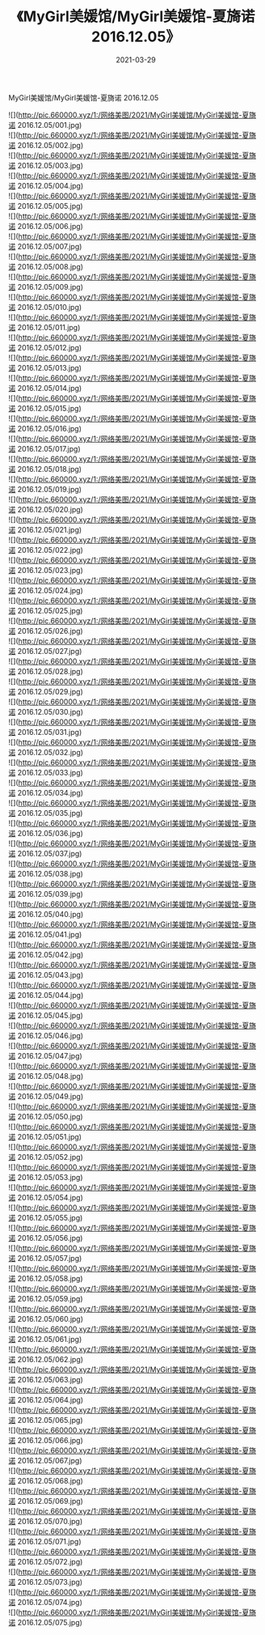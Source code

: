 ﻿---
layout: post
title:  《MyGirl美媛馆/MyGirl美媛馆-夏旖诺 2016.12.05》
date:   2021-03-29
img: http://pic.660000.xyz/1:/网络美图/2021/MyGirl美媛馆/MyGirl美媛馆-夏旖诺 2016.12.05/000.jpg
categories: [美女, 清纯, 唯美]
---

MyGirl美媛馆/MyGirl美媛馆-夏旖诺 2016.12.05

 ![](http://pic.660000.xyz/1:/网络美图/2021/MyGirl美媛馆/MyGirl美媛馆-夏旖诺 2016.12.05/001.jpg) <br>![](http://pic.660000.xyz/1:/网络美图/2021/MyGirl美媛馆/MyGirl美媛馆-夏旖诺 2016.12.05/002.jpg) <br>![](http://pic.660000.xyz/1:/网络美图/2021/MyGirl美媛馆/MyGirl美媛馆-夏旖诺 2016.12.05/003.jpg) <br>![](http://pic.660000.xyz/1:/网络美图/2021/MyGirl美媛馆/MyGirl美媛馆-夏旖诺 2016.12.05/004.jpg) <br>![](http://pic.660000.xyz/1:/网络美图/2021/MyGirl美媛馆/MyGirl美媛馆-夏旖诺 2016.12.05/005.jpg) <br>![](http://pic.660000.xyz/1:/网络美图/2021/MyGirl美媛馆/MyGirl美媛馆-夏旖诺 2016.12.05/006.jpg) <br>![](http://pic.660000.xyz/1:/网络美图/2021/MyGirl美媛馆/MyGirl美媛馆-夏旖诺 2016.12.05/007.jpg) <br>![](http://pic.660000.xyz/1:/网络美图/2021/MyGirl美媛馆/MyGirl美媛馆-夏旖诺 2016.12.05/008.jpg) <br>![](http://pic.660000.xyz/1:/网络美图/2021/MyGirl美媛馆/MyGirl美媛馆-夏旖诺 2016.12.05/009.jpg) <br>![](http://pic.660000.xyz/1:/网络美图/2021/MyGirl美媛馆/MyGirl美媛馆-夏旖诺 2016.12.05/010.jpg) <br>![](http://pic.660000.xyz/1:/网络美图/2021/MyGirl美媛馆/MyGirl美媛馆-夏旖诺 2016.12.05/011.jpg) <br>![](http://pic.660000.xyz/1:/网络美图/2021/MyGirl美媛馆/MyGirl美媛馆-夏旖诺 2016.12.05/012.jpg) <br>![](http://pic.660000.xyz/1:/网络美图/2021/MyGirl美媛馆/MyGirl美媛馆-夏旖诺 2016.12.05/013.jpg) <br>![](http://pic.660000.xyz/1:/网络美图/2021/MyGirl美媛馆/MyGirl美媛馆-夏旖诺 2016.12.05/014.jpg) <br>![](http://pic.660000.xyz/1:/网络美图/2021/MyGirl美媛馆/MyGirl美媛馆-夏旖诺 2016.12.05/015.jpg) <br>![](http://pic.660000.xyz/1:/网络美图/2021/MyGirl美媛馆/MyGirl美媛馆-夏旖诺 2016.12.05/016.jpg) <br>![](http://pic.660000.xyz/1:/网络美图/2021/MyGirl美媛馆/MyGirl美媛馆-夏旖诺 2016.12.05/017.jpg) <br>![](http://pic.660000.xyz/1:/网络美图/2021/MyGirl美媛馆/MyGirl美媛馆-夏旖诺 2016.12.05/018.jpg) <br>![](http://pic.660000.xyz/1:/网络美图/2021/MyGirl美媛馆/MyGirl美媛馆-夏旖诺 2016.12.05/019.jpg) <br>![](http://pic.660000.xyz/1:/网络美图/2021/MyGirl美媛馆/MyGirl美媛馆-夏旖诺 2016.12.05/020.jpg) <br>![](http://pic.660000.xyz/1:/网络美图/2021/MyGirl美媛馆/MyGirl美媛馆-夏旖诺 2016.12.05/021.jpg) <br>![](http://pic.660000.xyz/1:/网络美图/2021/MyGirl美媛馆/MyGirl美媛馆-夏旖诺 2016.12.05/022.jpg) <br>![](http://pic.660000.xyz/1:/网络美图/2021/MyGirl美媛馆/MyGirl美媛馆-夏旖诺 2016.12.05/023.jpg) <br>![](http://pic.660000.xyz/1:/网络美图/2021/MyGirl美媛馆/MyGirl美媛馆-夏旖诺 2016.12.05/024.jpg) <br>![](http://pic.660000.xyz/1:/网络美图/2021/MyGirl美媛馆/MyGirl美媛馆-夏旖诺 2016.12.05/025.jpg) <br>![](http://pic.660000.xyz/1:/网络美图/2021/MyGirl美媛馆/MyGirl美媛馆-夏旖诺 2016.12.05/026.jpg) <br>![](http://pic.660000.xyz/1:/网络美图/2021/MyGirl美媛馆/MyGirl美媛馆-夏旖诺 2016.12.05/027.jpg) <br>![](http://pic.660000.xyz/1:/网络美图/2021/MyGirl美媛馆/MyGirl美媛馆-夏旖诺 2016.12.05/028.jpg) <br>![](http://pic.660000.xyz/1:/网络美图/2021/MyGirl美媛馆/MyGirl美媛馆-夏旖诺 2016.12.05/029.jpg) <br>![](http://pic.660000.xyz/1:/网络美图/2021/MyGirl美媛馆/MyGirl美媛馆-夏旖诺 2016.12.05/030.jpg) <br>![](http://pic.660000.xyz/1:/网络美图/2021/MyGirl美媛馆/MyGirl美媛馆-夏旖诺 2016.12.05/031.jpg) <br>![](http://pic.660000.xyz/1:/网络美图/2021/MyGirl美媛馆/MyGirl美媛馆-夏旖诺 2016.12.05/032.jpg) <br>![](http://pic.660000.xyz/1:/网络美图/2021/MyGirl美媛馆/MyGirl美媛馆-夏旖诺 2016.12.05/033.jpg) <br>![](http://pic.660000.xyz/1:/网络美图/2021/MyGirl美媛馆/MyGirl美媛馆-夏旖诺 2016.12.05/034.jpg) <br>![](http://pic.660000.xyz/1:/网络美图/2021/MyGirl美媛馆/MyGirl美媛馆-夏旖诺 2016.12.05/035.jpg) <br>![](http://pic.660000.xyz/1:/网络美图/2021/MyGirl美媛馆/MyGirl美媛馆-夏旖诺 2016.12.05/036.jpg) <br>![](http://pic.660000.xyz/1:/网络美图/2021/MyGirl美媛馆/MyGirl美媛馆-夏旖诺 2016.12.05/037.jpg) <br>![](http://pic.660000.xyz/1:/网络美图/2021/MyGirl美媛馆/MyGirl美媛馆-夏旖诺 2016.12.05/038.jpg) <br>![](http://pic.660000.xyz/1:/网络美图/2021/MyGirl美媛馆/MyGirl美媛馆-夏旖诺 2016.12.05/039.jpg) <br>![](http://pic.660000.xyz/1:/网络美图/2021/MyGirl美媛馆/MyGirl美媛馆-夏旖诺 2016.12.05/040.jpg) <br>![](http://pic.660000.xyz/1:/网络美图/2021/MyGirl美媛馆/MyGirl美媛馆-夏旖诺 2016.12.05/041.jpg) <br>![](http://pic.660000.xyz/1:/网络美图/2021/MyGirl美媛馆/MyGirl美媛馆-夏旖诺 2016.12.05/042.jpg) <br>![](http://pic.660000.xyz/1:/网络美图/2021/MyGirl美媛馆/MyGirl美媛馆-夏旖诺 2016.12.05/043.jpg) <br>![](http://pic.660000.xyz/1:/网络美图/2021/MyGirl美媛馆/MyGirl美媛馆-夏旖诺 2016.12.05/044.jpg) <br>![](http://pic.660000.xyz/1:/网络美图/2021/MyGirl美媛馆/MyGirl美媛馆-夏旖诺 2016.12.05/045.jpg) <br>![](http://pic.660000.xyz/1:/网络美图/2021/MyGirl美媛馆/MyGirl美媛馆-夏旖诺 2016.12.05/046.jpg) <br>![](http://pic.660000.xyz/1:/网络美图/2021/MyGirl美媛馆/MyGirl美媛馆-夏旖诺 2016.12.05/047.jpg) <br>![](http://pic.660000.xyz/1:/网络美图/2021/MyGirl美媛馆/MyGirl美媛馆-夏旖诺 2016.12.05/048.jpg) <br>![](http://pic.660000.xyz/1:/网络美图/2021/MyGirl美媛馆/MyGirl美媛馆-夏旖诺 2016.12.05/049.jpg) <br>![](http://pic.660000.xyz/1:/网络美图/2021/MyGirl美媛馆/MyGirl美媛馆-夏旖诺 2016.12.05/050.jpg) <br>![](http://pic.660000.xyz/1:/网络美图/2021/MyGirl美媛馆/MyGirl美媛馆-夏旖诺 2016.12.05/051.jpg) <br>![](http://pic.660000.xyz/1:/网络美图/2021/MyGirl美媛馆/MyGirl美媛馆-夏旖诺 2016.12.05/052.jpg) <br>![](http://pic.660000.xyz/1:/网络美图/2021/MyGirl美媛馆/MyGirl美媛馆-夏旖诺 2016.12.05/053.jpg) <br>![](http://pic.660000.xyz/1:/网络美图/2021/MyGirl美媛馆/MyGirl美媛馆-夏旖诺 2016.12.05/054.jpg) <br>![](http://pic.660000.xyz/1:/网络美图/2021/MyGirl美媛馆/MyGirl美媛馆-夏旖诺 2016.12.05/055.jpg) <br>![](http://pic.660000.xyz/1:/网络美图/2021/MyGirl美媛馆/MyGirl美媛馆-夏旖诺 2016.12.05/056.jpg) <br>![](http://pic.660000.xyz/1:/网络美图/2021/MyGirl美媛馆/MyGirl美媛馆-夏旖诺 2016.12.05/057.jpg) <br>![](http://pic.660000.xyz/1:/网络美图/2021/MyGirl美媛馆/MyGirl美媛馆-夏旖诺 2016.12.05/058.jpg) <br>![](http://pic.660000.xyz/1:/网络美图/2021/MyGirl美媛馆/MyGirl美媛馆-夏旖诺 2016.12.05/059.jpg) <br>![](http://pic.660000.xyz/1:/网络美图/2021/MyGirl美媛馆/MyGirl美媛馆-夏旖诺 2016.12.05/060.jpg) <br>![](http://pic.660000.xyz/1:/网络美图/2021/MyGirl美媛馆/MyGirl美媛馆-夏旖诺 2016.12.05/061.jpg) <br>![](http://pic.660000.xyz/1:/网络美图/2021/MyGirl美媛馆/MyGirl美媛馆-夏旖诺 2016.12.05/062.jpg) <br>![](http://pic.660000.xyz/1:/网络美图/2021/MyGirl美媛馆/MyGirl美媛馆-夏旖诺 2016.12.05/063.jpg) <br>![](http://pic.660000.xyz/1:/网络美图/2021/MyGirl美媛馆/MyGirl美媛馆-夏旖诺 2016.12.05/064.jpg) <br>![](http://pic.660000.xyz/1:/网络美图/2021/MyGirl美媛馆/MyGirl美媛馆-夏旖诺 2016.12.05/065.jpg) <br>![](http://pic.660000.xyz/1:/网络美图/2021/MyGirl美媛馆/MyGirl美媛馆-夏旖诺 2016.12.05/066.jpg) <br>![](http://pic.660000.xyz/1:/网络美图/2021/MyGirl美媛馆/MyGirl美媛馆-夏旖诺 2016.12.05/067.jpg) <br>![](http://pic.660000.xyz/1:/网络美图/2021/MyGirl美媛馆/MyGirl美媛馆-夏旖诺 2016.12.05/068.jpg) <br>![](http://pic.660000.xyz/1:/网络美图/2021/MyGirl美媛馆/MyGirl美媛馆-夏旖诺 2016.12.05/069.jpg) <br>![](http://pic.660000.xyz/1:/网络美图/2021/MyGirl美媛馆/MyGirl美媛馆-夏旖诺 2016.12.05/070.jpg) <br>![](http://pic.660000.xyz/1:/网络美图/2021/MyGirl美媛馆/MyGirl美媛馆-夏旖诺 2016.12.05/071.jpg) <br>![](http://pic.660000.xyz/1:/网络美图/2021/MyGirl美媛馆/MyGirl美媛馆-夏旖诺 2016.12.05/072.jpg) <br>![](http://pic.660000.xyz/1:/网络美图/2021/MyGirl美媛馆/MyGirl美媛馆-夏旖诺 2016.12.05/073.jpg) <br>![](http://pic.660000.xyz/1:/网络美图/2021/MyGirl美媛馆/MyGirl美媛馆-夏旖诺 2016.12.05/074.jpg) <br>![](http://pic.660000.xyz/1:/网络美图/2021/MyGirl美媛馆/MyGirl美媛馆-夏旖诺 2016.12.05/075.jpg) <br>